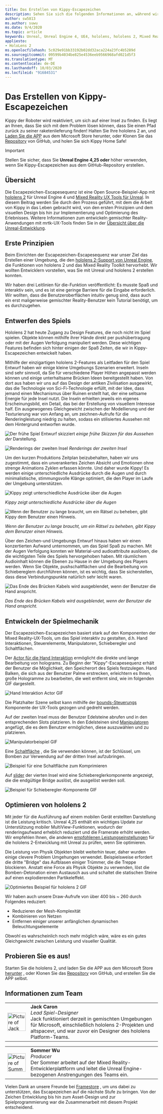```yaml
---
title: Das Erstellen von Kippy-Escapezeichen
description: Sehen Sie sich die folgenden Informationen an, während wir die Erstellung von Kippy-Escapezeichen für hololens 2 in der Unreal Engine untersuchen.
author: sw5813
ms.author: suwu
ms.date: 9/4/2020
ms.topic: article
keywords: Unreal, Unreal Engine 4, UE4, hololens, hololens 2, Mixed Reality, Bereitstellung auf Gerät, PC, Dokumentation
appliesto:
- HoloLens 2
ms.openlocfilehash: 5c029e91bb33192b02dd32aca224a23fc4b5289d
ms.sourcegitcommit: 09599b4034be825e4536eeb9566968afd021d5f3
ms.translationtype: MT
ms.contentlocale: de-DE
ms.lasthandoff: 10/03/2020
ms.locfileid: "91684531"
---
```

# <a name="the-making-of-kippys-escape"></a>Das Erstellen von Kippy-Escapezeichen

Kippy der Roboter wird reaktiviert, um sich auf einer Insel zu finden. Es liegt an Ihnen, dass Sie sich mit dem Problem lösen können, dass Sie einen Pfad zurück zu seiner raketenlieferung finden! Halten Sie Ihre hololens 2 an, und [Laden Sie die APP](https://www.microsoft.com/p/kippys-escape/9nbd7gl86vkd) aus dem Microsoft Store herunter, oder Klonen Sie das [Repository](https://github.com/microsoft/MixedReality-Unreal-KippysEscape) von GitHub, und holen Sie sich Kippy Home Safe!  

> [!IMPORTANT]
> Stellen Sie sicher, dass Sie **Unreal Engine 4,25 oder** höher verwenden, wenn Sie Kippy-Escapezeichen aus dem GitHub-Repository erstellen.

## <a name="overview"></a>Übersicht

Die Escapezeichen-Escapesequenz ist eine Open Source-Beispiel-App mit [hololens 2](https://docs.microsoft.com/hololens/hololens2-hardware) für Unreal Engine 4 und [Mixed Reality UX Tools für Unreal](https://github.com/microsoft/MixedReality-UXTools-Unreal). In diesem Beitrag werden Sie durch den Prozess geführt, mit dem die Arbeit von Kippy in das Leben gebracht wird, von den ersten Prinzipien und dem visuellen Design bis hin zur Implementierung und Optimierung des Erlebnisses. Weitere Informationen zum entwickeln gemischter Reality-Anwendungen mit mrtk-UX-Tools finden Sie in der [Übersicht über die Unreal-Entwicklung](unreal-development-overview.md).

## <a name="first-principles"></a>Erste Prinzipien 

Beim Einrichten der Escapezeichen-Escapesequenz war unser Ziel das Erstellen einer Umgebung, die den [hololens 2-Support von Unreal Engine](https://docs.unrealengine.com/Platforms/AR/HoloLens2/index.html), die Funktionen von hololens 2 und das Mixed Reality Toolkit hervorhebt. Wir wollten Entwicklern vorstellen, was Sie mit Unreal und hololens 2 erstellen konnten.  

Wir haben drei Leitlinien für die-Funktion veröffentlicht: Es musste Spaß und interaktiv sein, und es ist eine geringe Barriere für die Eingabe erforderlich. Wir wollten, dass die Benutzeroberflächen intuitiv genug sind, dass auch ein erst maligerweise gemischter Reality-Benutzer kein Tutorial benötigt, um es durchzugehen.  

## <a name="designing-the-game"></a>Entwerfen des Spiels 

Hololens 2 hat heute Zugang zu Design Features, die noch nicht im Spiel spielen. Objekte können mithilfe ihrer Hände direkt per pushübertragung oder mit der Augen Verfolgung manipuliert werden. Diese wichtigen Features befinden sich hinter einigen der Spaß Zeiten, die wir in Kippy-Escapezeichen entwickelt haben.  

Mithilfe der einzigartigen hololens 2-Features als Leitfaden für den Spiel Entwurf haben wir einige kleine Umgebungs Szenarien erweitert. Inseln sind sehr sinnvoll, da Sie für verschiedene Player Höhen angepasst werden können und einige unterhaltsame Brücken Ideen bereitgestellt haben. Von dort aus haben wir uns auf das Design der antiken Zivilisation ausgewirkt, das die Technologie von Sci-Fi-Technologie erfüllt, mit der Idee, dass jemand einen Mechanismus über Ruinen erstellt hat, der eine seltsame Energie für jede Insel nutzt. Die Inseln erhielten jeweils ein eigenes Erscheinungsbild, ein Detail, das bei der Erstellung von visuellem Interesse half. Ein ausgewogenes Gleichgewicht zwischen der Modellierung und der Texturierung war von Anfang an, um zeichnen-Aufrufe für die Renderingleistung niedrig zu halten, sodass ein stilisiertes Aussehen mit dem Hintergrund entworfen wurde. 

![Der frühe Spiel Entwurf skizziert ](images/kippys-escape/kippys-escape-img-01.png)
 *einige frühe Skizzen für das Aussehen der* Darstellung.

![Renderings der zweiten Insel ](images/kippys-escape/kippys-escape-img-02.png)
 *Renderings der zweiten Insel*

Um den kurzen Produktions Zeitplan beizubehalten, haben wir uns zugestimmt, dass ein unverankertes Zeichen Absicht und Emotionen ohne strenge Animations Zyklen erfassen könnte. Und daher wurde Kippy! Es werden einige unterschiedliche Ausdrücke durch die Augen und durch minimalistische, stimmungsvolle Klänge optimiert, die den Player im Laufe der Umgebung unterstützen. 

![Kippy zeigt unterschiedliche Ausdrücke über die Augen](images/kippys-escape/kippys-escape-img-03.gif)

*Kippy zeigt unterschiedliche Ausdrücke über die Augen*

![Wenn der Benutzer zu lange braucht, um ein Rätsel zu beheben, gibt Kippy dem Benutzer einen Hinweis.](images/kippys-escape/kippys-escape-img-04.gif)

*Wenn der Benutzer zu lange braucht, um ein Rätsel zu beheben, gibt Kippy dem Benutzer einen Hinweis.*

Über den Zeichen-und Umgebungs Entwurf hinaus haben wir einen konzertierten Aufwand unternommen, um das Spiel Spaß zu machen. Mit der Augen Verfolgung konnten wir Material-und audioattribute auslösen, die die wichtigsten Teile des Spiels hervorgehoben haben. Mit räumlichem Audioinhalt können die Ebenen zu Hause in der Umgebung des Players werden. Wenn Sie Objekte, pushschaltflächen und die Bearbeitung von Schiebereglern durchführen können, ist es wichtig, dass Sie sicherstellen, dass diese Verbindungspunkte natürlich sehr leicht waren. 

![Das Ende des Brücken Kabels wird ausgeblendet, wenn der Benutzer die Hand anspricht.](images/kippys-escape/kippys-escape-img-05.gif)

*Das Ende des Brücken Kabels wird ausgeblendet, wenn der Benutzer die Hand anspricht.*

## <a name="building-the-game-mechanics"></a>Entwickeln der Spielmechanik 

Der Escapezeichen-Escapezeichen basiert stark auf den Komponenten der Mixed Reality-UX-Tools, um das Spiel interaktiv zu gestalten, d.h. Hand Interaktionen, Steuerelemente, Manipulatoren, Schieberegler und Schaltflächen.   

Der [Actor für die Hand Interaktion](https://microsoft.github.io/MixedReality-UXTools-Unreal/version/public/0.9.x/Docs/HandInteraction.html) ermöglicht die direkte und lange Bearbeitung von holograms. Zu Beginn der "Kippy"-Escapesequenz erhält der Benutzer die Möglichkeit, den Speicherort des Spiels festzulegen. Hand Balken, die sich aus der Benutzer Palme erstrecken, erleichtern es Ihnen, große Hologramme zu bearbeiten, die weit entfernt sind, wie im folgenden GIF dargestellt.  

![Hand Interaktion Actor GIF](images/kippys-escape/kippys-escape-img-06.gif)

Die Platzhalter Szene selbst kann mithilfe der [bounds-Steuerungs](https://microsoft.github.io/MixedReality-UXTools-Unreal/version/public/0.9.x/Docs/BoundsControl.html) Komponente der UX-Tools gezogen und gedreht werden.  

Auf der zweiten Insel muss der Benutzer Edelsteine abrufen und in den entsprechenden Slots platzieren. In den Edelsteinen sind [Manipulatoren](https://microsoft.github.io/MixedReality-UXTools-Unreal/version/public/0.9.x/Docs/Manipulator.html) angefügt, die es dem Benutzer ermöglichen, diese auszuwählen und zu platzieren. 

![Manipulatorbeispiel GIF](images/kippys-escape/kippys-escape-img-07.gif)

Eine [Schaltfläche](https://microsoft.github.io/MixedReality-UXTools-Unreal/version/public/0.9.x/Docs/PressableButton.html) , die Sie verwenden können, ist der Schlüssel, um Bomben zur Verwendung auf der dritten Insel aufzubringen.  

![Beispiel für eine Schaltfläche zum Komprimieren](images/kippys-escape/kippys-escape-img-08.gif)

Auf [slider](https://microsoft.github.io/MixedReality-UXTools-Unreal/version/public/0.9.x/Docs/PinchSlider.html) der vierten Insel wird eine Schiebereglerkomponente angezeigt, die die endgültige Bridge auslöst, die ausgelöst werden soll.  

![Beispiel für Schieberegler-Komponente GIF](images/kippys-escape/kippys-escape-img-09.gif) 

## <a name="optimizing-for-hololens-2"></a>Optimieren von hololens 2 

Mit jeder für die Ausführung auf einem mobilen Gerät erstellten Darstellung ist die Leistung kritisch. Unreal 4,25 enthält ein wichtiges Update zur Unterstützung mobiler MultiView-Funktionen, wodurch der renderingaufwand erheblich reduziert und die Framerate erhöht werden. Wir empfehlen Ihnen, die anderen [empfohlenen Leistungseinstellungen](performance-recommendations-for-unreal.md) für die hololens 2-Entwicklung mit Unreal zu prüfen, wenn Sie optimieren.  

Die Leistung von Physik Objekten bleibt weiterhin teuer, daher wurden einige clevere Problem Umgehungen verwendet. Beispielsweise erfordert die dritte "Bridge" das Aufblasen einiger Trümmer, die die Treppe blockieren. Anstatt eine Force als Physik Objekte zu verwenden, löst die Bomben-Detonation einen Austausch aus und schaltet die statischen Steine auf einen explodierenden Partikeleffekt. 

![Optimiertes Beispiel für hololens 2 GIF](images/kippys-escape/kippys-escape-img-10.gif) 

Wir haben auch unsere Draw-Aufrufe von über 400 bis ~ 260 durch Folgendes reduziert: 
* Reduzieren der Mesh-Komplexität
* Kombinieren von Netzen
* Entfernen einiger unserer anfänglichen dynamischen Beleuchtungselemente

Obwohl es wahrscheinlich noch mehr möglich wäre, wäre es ein gutes Gleichgewicht zwischen Leistung und visueller Qualität.  

## <a name="try-it-out"></a>Probieren Sie es aus! 

Starten Sie die hololens 2, und laden Sie die APP aus dem Microsoft Store [herunter](https://www.microsoft.com/p/kippys-escape/9nbd7gl86vkd) , oder Klonen Sie das [Repository](https://github.com/microsoft/MixedReality-Unreal-KippysEscape) von GitHub, und erstellen Sie die APP selbst.  

## <a name="about-the-team"></a>Informationen zum Team

<table style="border-collapse:collapse" padding-left="0px">
<tr>
<td style="border-style: none" width="60"><img alt="Picture of Jack Caron" width="60" height="60" src="images/kippys-escape/jack-caron.jpg"></td>
<td style="border-style: none"><b>Jack Caron</b><br><i>Lead Spiel-Designer</i><br>Jack funktioniert derzeit in gemischten Umgebungen für Microsoft, einschließlich hololens 2-Projekten und altspacevr, und war zuvor ein Designer des hololens Platform-Teams.</td>
</tr>
</table>

<table style="border-collapse:collapse" padding-left="0px">
<tr>
<td style="border-style: none" width="60"><img alt="Picture of Summer Wu" width="60" height="60" src="images/kippys-escape/summer-wu.jpg"></td>
<td style="border-style: none"><b>Sommer Wu</b><br><i>Producer</i><br>Der Sommer arbeitet auf der Mixed Reality-Entwicklerplattform und leitet die Unreal Engine-bezogenen Anstrengungen des Teams ein.</td>
</tr>
</table>

Vielen Dank an unsere Freunde bei [Framestore](https://www.framestore.com/) , um uns dabei zu unterstützen, das Escapezeichen auf die nächste Stufe zu bringen. Von der Zeichen Entwicklung bis hin zum Asset-Design und zur Spielprogrammierung war die Zusammenarbeit mit diesem Projekt entscheidend.  